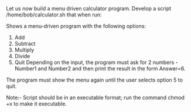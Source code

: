 Let us now build a menu driven calculator program. Develop a script /home/bob/calculator.sh that when run:


Shows a menu-driven program with the following options:

1. Add
2. Subtract
3. Multiply
4. Divide
5. Quit
Depending on the input, the program must ask for 2 numbers - Number1 and Number2 and then print the result in the form Answer=6.

The program must show the menu again until the user selects option 5 to quit.

Note:- Script should be in an executable format; run the command chmod +x to make it executable.